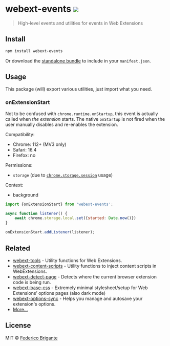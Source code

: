 # webext-events [![][badge-gzip]][link-bundlephobia]

[badge-gzip]: https://img.shields.io/bundlephobia/minzip/webext-events.svg?label=gzipped
[link-bundlephobia]: https://bundlephobia.com/result?p=webext-events

> High-level events and utilities for events in Web Extensions

## Install

```sh
npm install webext-events
```

Or download the [standalone bundle](https://bundle.fregante.com/?pkg=webext-events&name=webextEvents) to include in your `manifest.json`.

## Usage

This package (will) export various utilities, just import what you need.

### onExtensionStart

Not to be confused with `chrome.runtime.onStartup`, this event is actually called when _the extension_ starts. The native `onStartup` is not fired when the user manually disables and re-enables the extension.

Compatibility:

- Chrome: 112+ (MV3 only)
- Safari: 16.4
- Firefox: no

Permissions:

- `storage` (due to [`chrome.storage.session`](https://developer.mozilla.org/en-US/docs/Mozilla/Add-ons/WebExtensions/API/storage/session) usage)

Context:

- background

```js
import {onExtensionStart} from 'webext-events';

async function listener() {
	await chrome.storage.local.set({started: Date.now()})
}

onExtensionStart.addListener(listener);
```

## Related

- [webext-tools](https://github.com/fregante/webext-tools) - Utility functions for Web Extensions.
- [webext-content-scripts](https://github.com/fregante/webext-content-scripts) - Utility functions to inject content scripts in WebExtensions.
- [webext-detect-page](https://github.com/fregante/webext-detect-page) - Detects where the current browser extension code is being run.
- [webext-base-css](https://github.com/fregante/webext-base-css) - Extremely minimal stylesheet/setup for Web Extensions’ options pages (also dark mode)
- [webext-options-sync](https://github.com/fregante/webext-options-sync) - Helps you manage and autosave your extension's options.
- [More…](https://github.com/fregante/webext-fun)

## License

MIT © [Federico Brigante](https://fregante.com)
